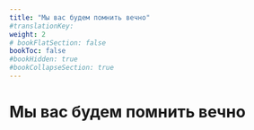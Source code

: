 ```yaml
---
title: "Мы вас будем помнить вечно"
#translationKey: 
weight: 2
# bookFlatSection: false
bookToc: false
#bookHidden: true
#bookCollapseSection: true
---
```


# Мы вас будем помнить вечно
